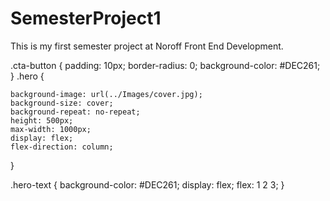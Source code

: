 # SemesterProject1
This is my first semester project at Noroff Front End Development. 

.cta-button {
    padding: 10px;
    border-radius: 0;
    background-color: #DEC261;
}
.hero {
    
    background-image: url(../Images/cover.jpg);
    background-size: cover;
    background-repeat: no-repeat;
    height: 500px;
    max-width: 1000px;
    display: flex;
    flex-direction: column;
}

.hero-text {
    background-color: #DEC261;
    display: flex;
    flex: 1 2 3;
}